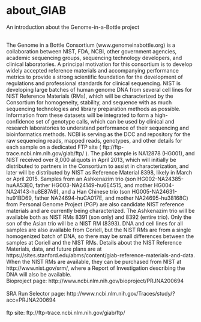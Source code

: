# about_GIAB
An introduction about the Genome-in-a-Bottle project

<br />
The Genome in a Bottle Consortium (www.genomeinabottle.org) is a collaboration between NIST, FDA, NCBI, other government agencies, academic sequencing groups, sequencing technology developers, and clinical laboratories. A principal motivation for this consortium is to develop widely accepted reference materials and accompanying performance metrics to provide a strong scientific foundation for the development of regulations and professional standards for clinical sequencing. NIST is developing large batches of human genome DNA from several cell lines for NIST Reference Materials (RMs), which will be characterized by the Consortium for homogeneity, stability, and sequence with as much sequencing technologies and library preparation methods as possible. Information from these datasets will be integrated to form a high-confidence set of genotype calls, which can be used by clinical and research laboratories to understand performance of their sequencing and bioinformatics methods. NCBI is serving as the DCC and repository for the raw sequencing reads, mapped reads, genotypes, and other details for each sample on a dedicated FTP site ( ftp://ftp-trace.ncbi.nlm.nih.gov/giab/ftp/ ). The pilot sample is NA12878 (HG001), and NIST received over 8,000 aliquots in April 2013, which will initially be distributed to partners in the Consortium to assist in characterization, and later will be distributed by NIST as Reference Material 8398, likely in March or April 2015. Samples from an Ashkenazim trio (son HG002-NA24385-huAA53E0, father HG003-NA24149-hu6E4515, and mother HG004-NA24143-hu8E87A9), and a Han Chinese trio (son HG005-NA24631-hu91BD69, father NA24694-huCA017E, and mother NA24695-hu38168C) from Personal Genome Project (PGP) are also candidate NIST reference materials and are currently being characterized. The Ashkenazim trio will be available both as NIST RMs 8391 (son only) and 8392 (entire trio). Only the son of the Asian trio will be a NIST RM (8393). DNA and cell lines for all samples are also available from Coriell, but the NIST RMs are from a single homogenized batch of DNA, so there may be small differences between the samples at Coriell and the NIST RMs. Details about the NIST Reference Materials, data, and future plans are at https://sites.stanford.edu/abms/content/giab-reference-materials-and-data. When the NIST RMs are available, they can be purchased from NIST at http://www.nist.gov/srm/, where a Report of Investigation describing the DNA will also be available.

<br />
Bioproject page: http://www.ncbi.nlm.nih.gov/bioproject/PRJNA200694
<br /><br />
SRA Run Selector page: http://www.ncbi.nlm.nih.gov/Traces/study/?acc=PRJNA200694
<br/ ><br />
ftp site: ftp://ftp-trace.ncbi.nlm.nih.gov/giab/ftp/
